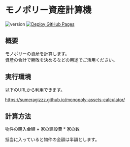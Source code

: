 # モノポリー資産計算機

![version](https://img.shields.io/badge/version-1.0.0-blue "version")
[![Deploy GitHub Pages](https://github.com/sumeragizzz/monopoly-assets-calculator/actions/workflows/deploy.yaml/badge.svg)](https://sumeragizzz.github.io/monopoly-assets-calculator/)

## 概要
モノポリーの資産を計算します。  
資産の合計で勝敗を決めるなどの用途でご活用ください。

## 実行環境
以下のURLから利用できます。

https://sumeragizzz.github.io/monopoly-assets-calculator/

## 計算方法
物件の購入金額 + 家の建設費 * 家の数

抵当に入っていると物件の金額は半額とします。  
